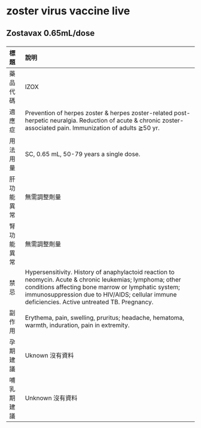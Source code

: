 # zoster virus vaccine live

## Zostavax 0.65mL/dose

##### 

| 標題       | 說明                                                                                                                                                                                                                                                               |
|:-----------|:-------------------------------------------------------------------------------------------------------------------------------------------------------------------------------------------------------------------------------------------------------------------|
| 藥品代碼   | IZOX                                                                                                                                                                                                                                                               |
| 適應症     | Prevention of herpes zoster & herpes zoster-related post-herpetic neuralgia. Reduction of acute & chronic zoster-associated pain. Immunization of adults ≧50 yr.                                                                                                   |
| 用法用量   | SC, 0.65 mL, 50-79 years a single dose.                                                                                                                                                                                                                            |
| 肝功能異常 | 無需調整劑量                                                                                                                                                                                                                                                       |
| 腎功能異常 | 無需調整劑量                                                                                                                                                                                                                                                       |
| 禁忌       | Hypersensitivity. History of anaphylactoid reaction to neomycin. Acute & chronic leukemias; lymphoma; other conditions affecting bone marrow or lymphatic system; immunosuppression due to HIV/AIDS; cellular immune deficiencies. Active untreated TB. Pregnancy. |
| 副作用     | Erythema, pain, swelling, pruritus; headache, hematoma, warmth, induration, pain in extremity.                                                                                                                                                                     |
| 孕期建議   | Uknown 沒有資料                                                                                                                                                                                                                                                    |
| 哺乳期建議 | Unknown 沒有資料                                                                                                                                                                                                                                                   |

